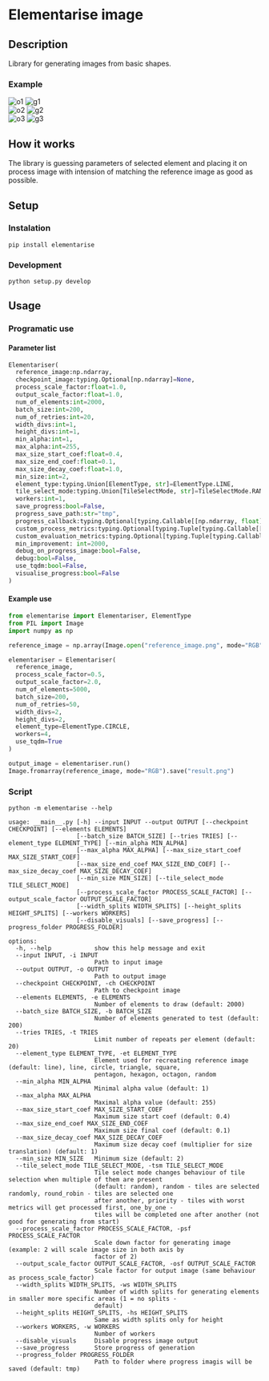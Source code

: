 # Elementarise image

## Description
Library for generating images from basic shapes.

### Example
![o1](https://github.com/Matesxs/elementarise/blob/master/media/cat.jpg?raw=true "Original")
![g1](https://github.com/Matesxs/elementarise/blob/master/media/cat_result.png?raw=true "Generated")  
![o2](https://github.com/Matesxs/elementarise/blob/master/media/eevee.png?raw=true "Original")
![g2](https://github.com/Matesxs/elementarise/blob/master/media/eevee_result.png?raw=true "Generated")  
![o3](https://github.com/Matesxs/elementarise/blob/master/media/portal.png?raw=true "Original")
![g3](https://github.com/Matesxs/elementarise/blob/master/media/portal_result.png?raw=true "Generated")


## How it works
The library is guessing parameters of selected element and placing it on process image with intension of matching the reference image as good as possible.


## Setup
### Instalation
```
pip install elementarise
```

### Development
```
python setup.py develop
```


## Usage
### Programatic use
#### Parameter list
```python
Elementariser(
  reference_image:np.ndarray, 
  checkpoint_image:typing.Optional[np.ndarray]=None,
  process_scale_factor:float=1.0, 
  output_scale_factor:float=1.0,
  num_of_elements:int=2000,
  batch_size:int=200,
  num_of_retries:int=20,
  width_divs:int=1, 
  height_divs:int=1,
  min_alpha:int=1,
  max_alpha:int=255,
  max_size_start_coef:float=0.4,
  max_size_end_coef:float=0.1,
  max_size_decay_coef:float=1.0,
  min_size:int=2,
  element_type:typing.Union[ElementType, str]=ElementType.LINE,
  tile_select_mode:typing.Union[TileSelectMode, str]=TileSelectMode.RANDOM,
  workers:int=1,
  save_progress:bool=False,
  progress_save_path:str="tmp",
  progress_callback:typing.Optional[typing.Callable[[np.ndarray, float], None]]=None,
  custom_process_metrics:typing.Optional[typing.Tuple[typing.Callable[[np.ndarray, np.ndarray], float], typing.Union[MetricsMode, str]]]=None,
  custom_evaluation_metrics:typing.Optional[typing.Tuple[typing.Callable[[np.ndarray, np.ndarray], float], typing.Union[MetricsMode, str]]]=None,
  min_improvement: int=2000,
  debug_on_progress_image:bool=False,
  debug:bool=False,
  use_tqdm:bool=False,
  visualise_progress:bool=False
)
```

#### Example use

```python
from elementarise import Elementariser, ElementType
from PIL import Image
import numpy as np

reference_image = np.array(Image.open("reference_image.png", mode="RGB"))

elementariser = Elementariser(
  reference_image,
  process_scale_factor=0.5,
  output_scale_factor=2.0,
  num_of_elements=5000,
  batch_size=200,
  num_of_retries=50,
  width_divs=2,
  height_divs=2,
  element_type=ElementType.CIRCLE,
  workers=4,
  use_tqdm=True
)

output_image = elementariser.run()
Image.fromarray(reference_image, mode="RGB").save("result.png")
```

### Script
```
python -m elementarise --help

usage: __main__.py [-h] --input INPUT --output OUTPUT [--checkpoint CHECKPOINT] [--elements ELEMENTS]
                   [--batch_size BATCH_SIZE] [--tries TRIES] [--element_type ELEMENT_TYPE] [--min_alpha MIN_ALPHA]
                   [--max_alpha MAX_ALPHA] [--max_size_start_coef MAX_SIZE_START_COEF]
                   [--max_size_end_coef MAX_SIZE_END_COEF] [--max_size_decay_coef MAX_SIZE_DECAY_COEF]
                   [--min_size MIN_SIZE] [--tile_select_mode TILE_SELECT_MODE]
                   [--process_scale_factor PROCESS_SCALE_FACTOR] [--output_scale_factor OUTPUT_SCALE_FACTOR]
                   [--width_splits WIDTH_SPLITS] [--height_splits HEIGHT_SPLITS] [--workers WORKERS]
                   [--disable_visuals] [--save_progress] [--progress_folder PROGRESS_FOLDER]

options:
  -h, --help            show this help message and exit
  --input INPUT, -i INPUT
                        Path to input image
  --output OUTPUT, -o OUTPUT
                        Path to output image
  --checkpoint CHECKPOINT, -ch CHECKPOINT
                        Path to checkpoint image
  --elements ELEMENTS, -e ELEMENTS
                        Number of elements to draw (default: 2000)
  --batch_size BATCH_SIZE, -b BATCH_SIZE
                        Number of elements generated to test (default: 200)
  --tries TRIES, -t TRIES
                        Limit number of repeats per element (default: 20)
  --element_type ELEMENT_TYPE, -et ELEMENT_TYPE
                        Element used for recreating reference image (default: line), line, circle, triangle, square,
                        pentagon, hexagon, octagon, random
  --min_alpha MIN_ALPHA
                        Minimal alpha value (default: 1)
  --max_alpha MAX_ALPHA
                        Maximal alpha value (default: 255)
  --max_size_start_coef MAX_SIZE_START_COEF
                        Maximum size start coef (default: 0.4)
  --max_size_end_coef MAX_SIZE_END_COEF
                        Maximum size final coef (default: 0.1)
  --max_size_decay_coef MAX_SIZE_DECAY_COEF
                        Maximum size decay coef (multiplier for size translation) (default: 1)
  --min_size MIN_SIZE   Minimum size (default: 2)
  --tile_select_mode TILE_SELECT_MODE, -tsm TILE_SELECT_MODE
                        Tile select mode changes behaviour of tile selection when multiple of them are present
                        (default: random), random - tiles are selected randomly, round_robin - tiles are selected one
                        after another, priority - tiles with worst metrics will get processed first, one_by_one -
                        tiles will be completed one after another (not good for generating from start)
  --process_scale_factor PROCESS_SCALE_FACTOR, -psf PROCESS_SCALE_FACTOR
                        Scale down factor for generating image (example: 2 will scale image size in both axis by
                        factor of 2)
  --output_scale_factor OUTPUT_SCALE_FACTOR, -osf OUTPUT_SCALE_FACTOR
                        Scale factor for output image (same behaviour as process_scale_factor)
  --width_splits WIDTH_SPLITS, -ws WIDTH_SPLITS
                        Number of width splits for generating elements in smaller more specific areas (1 = no splits -
                        default)
  --height_splits HEIGHT_SPLITS, -hs HEIGHT_SPLITS
                        Same as width splits only for height
  --workers WORKERS, -w WORKERS
                        Number of workers
  --disable_visuals     Disable progress image output
  --save_progress       Store progress of generation
  --progress_folder PROGRESS_FOLDER
                        Path to folder where progress imagis will be saved (default: tmp)
```
